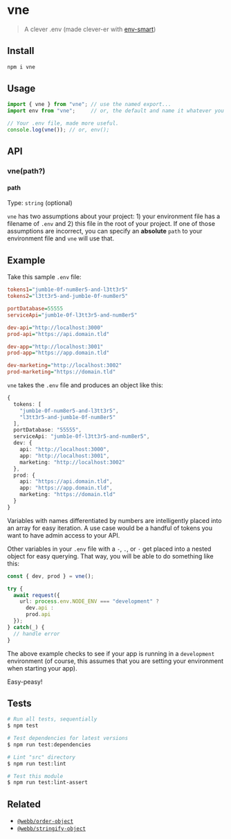 # vne

> A clever .env (made clever-er with [env-smart](https://github.com/jessety/env-smart))



## Install

```sh
npm i vne
```



## Usage

```ts
import { vne } from "vne"; // use the named export...
import env from "vne";     // or, the default and name it whatever you want

// Your .env file, made more useful.
console.log(vne()); // or, env();
```



## API

### vne(path?)
#### path

Type: `string` (optional)

`vne` has two assumptions about your project: 1) your environment file has a filename of `.env` and 2) this file in the root of your project. If one of those assumptions are incorrect, you can specify an **absolute** `path` to your environment file and `vne` will use that.



## Example

Take this sample `.env` file:

```ini
tokens1="jumb1e-0f-num8er5-and-l3tt3r5"
tokens2="l3tt3r5-and-jumb1e-0f-num8er5"

portDatabase=55555
serviceApi="jumb1e-0f-l3tt3r5-and-num8er5"

dev-api="http://localhost:3000"
prod-api="https://api.domain.tld"

dev-app="http://localhost:3001"
prod-app="https://app.domain.tld"

dev-marketing="http://localhost:3002"
prod-marketing="https://domain.tld"
```

`vne` takes the `.env` file and produces an object like this:

```ts
{
  tokens: [
    "jumb1e-0f-num8er5-and-l3tt3r5",
    "l3tt3r5-and-jumb1e-0f-num8er5"
  ],
  portDatabase: "55555",
  serviceApi: "jumb1e-0f-l3tt3r5-and-num8er5",
  dev: {
    api: "http://localhost:3000",
    app: "http://localhost:3001",
    marketing: "http://localhost:3002"
  },
  prod: {
    api: "https://api.domain.tld",
    app: "https://app.domain.tld",
    marketing: "https://domain.tld"
  }
}
```

Variables with names differentiated by numbers are intelligently placed into an array for easy iteration. A use case would be a handful of tokens you want to have admin access to your API.

Other variables in your `.env` file with a `-`, `.`, or `·` get placed into a nested object for easy querying. That way, you will be able to do something like this:

```ts
const { dev, prod } = vne();

try {
  await request({
    url: process.env.NODE_ENV === "development" ?
      dev.api :
      prod.api
  });
} catch(_) {
  // handle error
}
```

The above example checks to see if your app is running in a `development` environment (of course, this assumes that you are setting your environment when starting your app).

Easy-peasy!



## Tests

```sh
# Run all tests, sequentially
$ npm test

# Test dependencies for latest versions
$ npm run test:dependencies

# Lint "src" directory
$ npm run test:lint

# Test this module
$ npm run test:lint-assert
```



## Related

- [`@webb/order-object`](https://www.npmjs.com/package/@webb/order-object)
- [`@webb/stringify-object`](https://www.npmjs.com/package/@webb/stringify-object)
